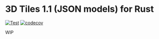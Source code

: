 # 3D Tiles 1.1 (JSON models) for Rust

[![Test](https://github.com/MIERUNE/cesiumtiles-rs/actions/workflows/test.yml/badge.svg)](https://github.com/MIERUNE/cesiumtiles-rs/actions/workflows/test.yml)
[![codecov](https://codecov.io/gh/MIERUNE/cesiumtiles-rs/graph/badge.svg?token=cREJynPKKY)](https://codecov.io/gh/MIERUNE/cesiumtiles-rs)

WIP
